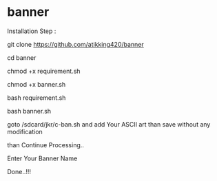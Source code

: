# banner
Installation Step :

git clone https://github.com/atikking420/banner

cd banner

chmod +x requirement.sh

chmod +x banner.sh

bash requirement.sh

bash banner.sh

goto /sdcard/jkr/c-ban.sh and add Your ASCII art than save without any modification 

than Continue Processing..

Enter Your Banner Name

Done..!!!
